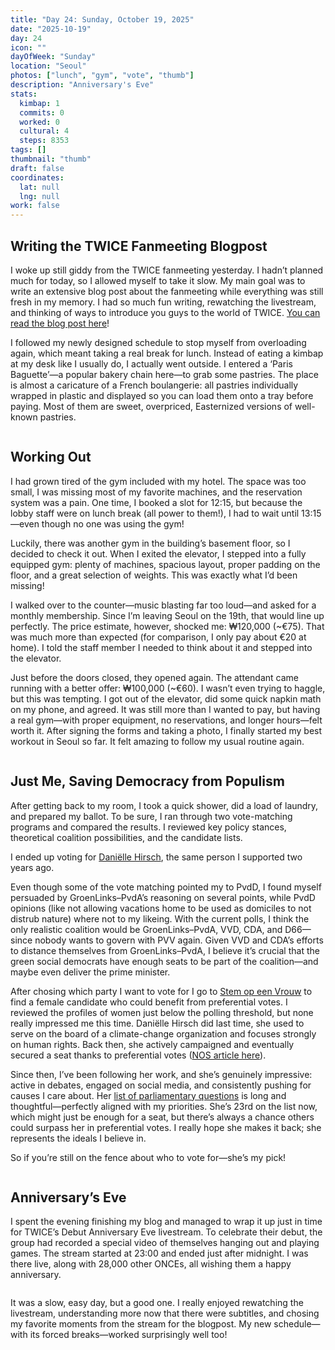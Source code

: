 ```yaml
---
title: "Day 24: Sunday, October 19, 2025"
date: "2025-10-19"
day: 24
icon: ""
dayOfWeek: "Sunday"
location: "Seoul"
photos: ["lunch", "gym", "vote", "thumb"]
description: "Anniversary's Eve"
stats:
  kimbap: 1
  commits: 0
  worked: 0
  cultural: 4
  steps: 8353
tags: []
thumbnail: "thumb"
draft: false
coordinates:
  lat: null
  lng: null
work: false
---
```


## Writing the TWICE Fanmeeting Blogpost
I woke up still giddy from the TWICE fanmeeting yesterday. I hadn’t planned much for today, so I allowed myself to take it slow. My main goal was to write an extensive blog post about the fanmeeting while everything was still fresh in my memory. I had so much fun writing, rewatching the livestream, and thinking of ways to introduce you guys to the world of TWICE. [You can read the blog post here](../blogs/fanmeeting)!  

I followed my newly designed schedule to stop myself from overloading again, which meant taking a real break for lunch. Instead of eating a kimbap at my desk like I usually do, I actually went outside. I entered a ‘Paris Baguette’—a popular bakery chain here—to grab some pastries. The place is almost a caricature of a French boulangerie: all pastries individually wrapped in plastic and displayed so you can load them onto a tray before paying. Most of them are sweet, overpriced, Easternized versions of well-known pastries.  

<Img lunch desc="This is so far from what I’m used to getting at a bakery">

## Working Out
I had grown tired of the gym included with my hotel. The space was too small, I was missing most of my favorite machines, and the reservation system was a pain. One time, I booked a slot for 12:15, but because the lobby staff were on lunch break (all power to them!), I had to wait until 13:15—even though no one was using the gym!  

Luckily, there was another gym in the building’s basement floor, so I decided to check it out. When I exited the elevator, I stepped into a fully equipped gym: plenty of machines, spacious layout, proper padding on the floor, and a great selection of weights. This was exactly what I’d been missing!  

I walked over to the counter—music blasting far too loud—and asked for a monthly membership. Since I’m leaving Seoul on the 19th, that would line up perfectly. The price estimate, however, shocked me: ₩120,000 (~€75). That was much more than expected (for comparison, I only pay about €20 at home). I told the staff member I needed to think about it and stepped into the elevator.  

Just before the doors closed, they opened again. The attendant came running with a better offer: ₩100,000 (~€60). I wasn’t even trying to haggle, but this was tempting. I got out of the elevator, did some quick napkin math on my phone, and agreed. It was still more than I wanted to pay, but having a real gym—with proper equipment, no reservations, and longer hours—felt worth it. After signing the forms and taking a photo, I finally started my best workout in Seoul so far. It felt amazing to follow my usual routine again.  

<Img gym desc="Praying to Broki at the Temple of Iron">

## Just Me, Saving Democracy from Populism
After getting back to my room, I took a quick shower, did a load of laundry, and prepared my ballot. To be sure, I ran through two vote-matching programs and compared the results. I reviewed key policy stances, theoretical coalition possibilities, and the candidate lists.  

I ended up voting for [Daniëlle Hirsch](https://groenlinkspvda.nl/onze-mensen/kandidaten-tk25/danielle-hirsch-2/), the same person I supported two years ago.  

Even though some of the vote matching pointed my to PvdD, I found myself persuaded by GroenLinks–PvdA’s reasoning on several points, while PvdD opinions (like not allowing vacations home to be used as domiciles to not distrub nature) where not to my likeing. With the current polls, I think the only realistic coalition would be GroenLinks–PvdA, VVD, CDA, and D66—since nobody wants to govern with PVV again. Given VVD and CDA’s efforts to distance themselves from GroenLinks–PvdA, I believe it’s crucial that the green social democrats have enough seats to be part of the coalition—and maybe even deliver the prime minister.  

After chosing which party I want to vote for I go to [Stem op een Vrouw](https://stemopeenvrouw.com/) to find a female candidate who could benefit from preferential votes. I reviewed the profiles of women just below the polling threshold, but none really impressed me this time. Daniëlle Hirsch did last time, she used to serve on the board of a climate-change organization and focuses strongly on human rights. Back then, she actively campaigned and eventually secured a seat thanks to preferential votes ([NOS article here](https://nos.nl/artikel/2499948-veel-voorkeurstemmen-op-lagere-kandidaten-groenlinks-pvda)).  

Since then, I’ve been following her work, and she’s genuinely impressive: active in debates, engaged on social media, and consistently pushing for causes I care about. Her [list of parliamentary questions](https://www.tweedekamer.nl/kamerleden_en_commissies/alle_kamerleden/hirsch-dh-groenlinks-pvda) is long and thoughtful—perfectly aligned with my priorities. She’s 23rd on the list now, which might just be enough for a seat, but there’s always a chance others could surpass her in preferential votes. I really hope she makes it back; she represents the ideals I believe in.  

So if you’re still on the fence about who to vote for—she’s my pick!  

<Img vote desc="I brought a red pen for this very moment">

## Anniversary’s Eve
I spent the evening finishing my blog and managed to wrap it up just in time for TWICE’s Debut Anniversary Eve livestream. To celebrate their debut, the group had recorded a special video of themselves hanging out and playing games. The stream started at 23:00 and ended just after midnight. I was there live, along with 28,000 other ONCEs, all wishing them a happy anniversary.  

<Img thumb desc="This felt like staying up until New Year’s">

It was a slow, easy day, but a good one. I really enjoyed rewatching the livestream, understanding more now that there were subtitles, and chosing my favorite moments from the stream for the blogpost. My new schedule—with its forced breaks—worked surprisingly well too!